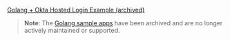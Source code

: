 [Golang + Okta Hosted Login Example (archived)](https://github.com/okta/samples-golang/tree/master/okta-hosted-login)

> **Note**: The [Golang sample apps](https://github.com/okta/samples-golang) have been archived and are no longer actively maintained or supported.
